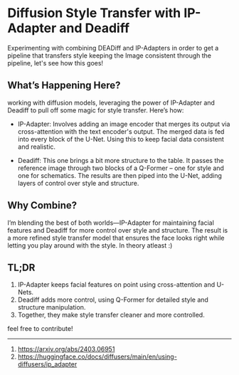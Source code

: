 # Diffusion Style Transfer with IP-Adapter and Deadiff

Experimenting with combining DEADiff and IP-Adapters in order to get a pipeline that transfers style keeping the Image consistent through the pipeline, let's see how this goes!

## What’s Happening Here?
working with diffusion models, leveraging the power of IP-Adapter and Deadiff to pull off some magic for style transfer. Here’s how:
* IP-Adapter: Involves adding an image encoder that merges its output via cross-attention with the text encoder's output. The merged data is fed into every block of the U-Net. Using this to keep facial data consistent and realistic.

* Deadiff: This one brings a bit more structure to the table. It passes the reference image through two blocks of a Q-Former – one for style and one for schematics. The results are then piped into the U-Net, adding layers of control over style and structure.

## Why Combine?
I’m blending the best of both worlds—IP-Adapter for maintaining facial features and Deadiff for more control over style and structure. The result is a more refined style transfer model that ensures the face looks right while letting you play around with the style. In theory atleast :)

## TL;DR
1. IP-Adapter keeps facial features on point using cross-attention and U-Nets.
2. Deadiff adds more control, using Q-Former for detailed style and structure manipulation.
3. Together, they make style transfer cleaner and more controlled.

feel free to contribute!
<br>

--- 
1. https://arxiv.org/abs/2403.06951
2. https://huggingface.co/docs/diffusers/main/en/using-diffusers/ip_adapter

